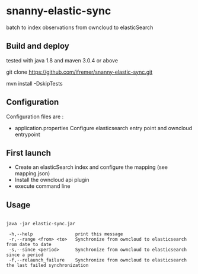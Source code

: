 # snanny-elastic-sync
batch to index observations from owncloud to elasticSearch

## Build and deploy
tested with java 1.8 and maven 3.0.4 or above

git clone https://github.com/ifremer/snanny-elastic-sync.git

mvn install -DskipTests

## Configuration
Configuration files are :
  - application.properties
  	Configure elasticsearch entry point and owncloud entrypoint
  	
## First launch

- Create an elasticSearch index and configure the mapping (see mapping.json)
- Install the owncloud api plugin
- execute command line
 	
## Usage 
<pre><code>
java -jar elastic-sync.jar 

 -h,--help                print this message
 -r,--range &lt;from&gt; &lt;to&gt;   Synchronize from owncloud to elasticsearch from date to date
 -s,--since &lt;period&gt;      Synchronize from owncloud to elasticsearch since a period
 -f,--relaunch_failure    Synchronize from owncloud to elasticsearch the last failed synchronization
</code></pre>
 
